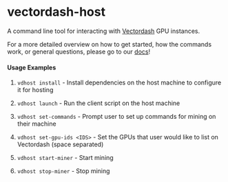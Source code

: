 # vectordash-host
A command line tool for interacting with [Vectordash](http://vectordash.com) GPU instances.

For a more detailed overview on how to get started, how the commands work, or general questions, please go to our [docs](https://docs.vectordash.com)!

#### Usage Examples

1) `vdhost install` - Install dependencies on the host machine to configure it for hosting

2) `vdhost launch` - Run the client script on the host machine

3) `vdhost set-commands` - Prompt user to set up commands for mining on their machine

4) `vdhost set-gpu-ids <IDS>` - Set the GPUs that user would like to list on Vectordash (space separated)

5) `vdhost start-miner` - Start mining

6) `vdhost stop-miner` - Stop mining
